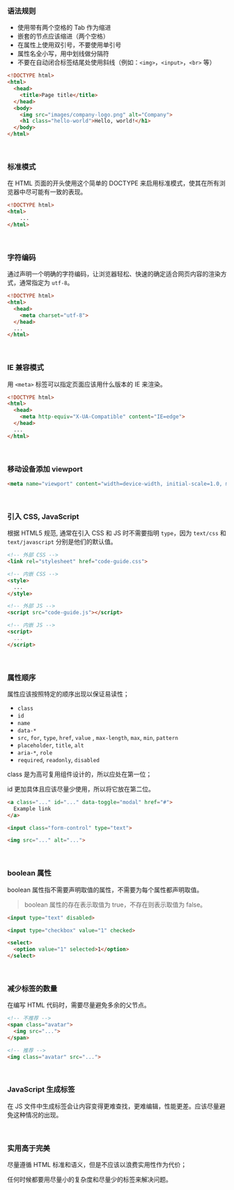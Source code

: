 ### 语法规则

- 使用带有两个空格的 Tab 作为缩进
- 嵌套的节点应该缩进（两个空格）
- 在属性上使用双引号，不要使用单引号
- 属性名全小写，用中划线做分隔符
- 不要在自动闭合标签结尾处使用斜线（例如：`<img>`，`<input>`，`<br>` 等）

```html
<!DOCTYPE html>
<html>
  <head>
    <title>Page title</title>
  </head>
  <body>
    <img src="images/company-logo.png" alt="Company">
    <h1 class="hello-world">Hello, world!</h1>
  </body>
</html>
```

<br/>

### 标准模式

在 HTML 页面的开头使用这个简单的 DOCTYPE 来启用标准模式，使其在所有浏览器中尽可能有一致的表现。

```html
<!DOCTYPE html>
<html>
	...
</html>
```

<br/>

### 字符编码

通过声明一个明确的字符编码，让浏览器轻松、快速的确定适合网页内容的渲染方式，通常指定为 `utf-8`。

```html
<!DOCTYPE html>
<html>
  <head>
    <meta charset="utf-8">
  </head>
  ...
</html>
```

<br/>

### IE 兼容模式

用 `<meta>` 标签可以指定页面应该用什么版本的 IE 来渲染。

```html
<!DOCTYPE html>
<html>
  <head>
    <meta http-equiv="X-UA-Compatible" content="IE=edge">
  </head>
  ...
</html>
```

<br/>

### 移动设备添加 viewport

```html
<meta name="viewport" content="width=device-width, initial-scale=1.0, maximum-scale=1.0, minimum-scale=1.0, viewport-fit=cover">
```

<br/>

### 引入 CSS, JavaScript 

根据 HTML5 规范, 通常在引入 CSS 和 JS 时不需要指明 `type`，因为 `text/css` 和 `text/javascript` 分别是他们的默认值。

```html
<!-- 外部 CSS -->
<link rel="stylesheet" href="code-guide.css">

<!-- 内嵌 CSS -->
<style>
  ...
</style>

<!-- 外部 JS -->
<script src="code-guide.js"></script>

<!-- 内嵌 JS -->
<script>
  ...
</script>
```

<br/>

### 属性顺序

属性应该按照特定的顺序出现以保证易读性；

- `class`
- `id`
- `name`
- `data-*`
- `src`, `for`, `type`, `href`, `value` , `max-length`, `max`, `min`, `pattern`
- `placeholder`, `title`, `alt`
- `aria-*`, `role`
- `required`, `readonly`, `disabled`

class 是为高可复用组件设计的，所以应处在第一位；

id 更加具体且应该尽量少使用，所以将它放在第二位。

```html
<a class="..." id="..." data-toggle="modal" href="#">
  Example link
</a>

<input class="form-control" type="text">

<img src="..." alt="...">
```

<br/>

### boolean 属性

boolean 属性指不需要声明取值的属性，不需要为每个属性都声明取值。

> boolean 属性的存在表示取值为 true，不存在则表示取值为 false。

```html
<input type="text" disabled>

<input type="checkbox" value="1" checked>

<select>
  <option value="1" selected>1</option>
</select>
```

<br/>

### 减少标签的数量

在编写 HTML 代码时，需要尽量避免多余的父节点。

```html
<!-- 不推荐 -->
<span class="avatar">
  <img src="...">
</span>

<!-- 推荐 -->
<img class="avatar" src="...">
```

<br/>

### JavaScript 生成标签

在 JS 文件中生成标签会让内容变得更难查找，更难编辑，性能更差。应该尽量避免这种情况的出现。

<br/>

### 实用高于完美

尽量遵循 HTML 标准和语义，但是不应该以浪费实用性作为代价；

任何时候都要用尽量小的复杂度和尽量少的标签来解决问题。
